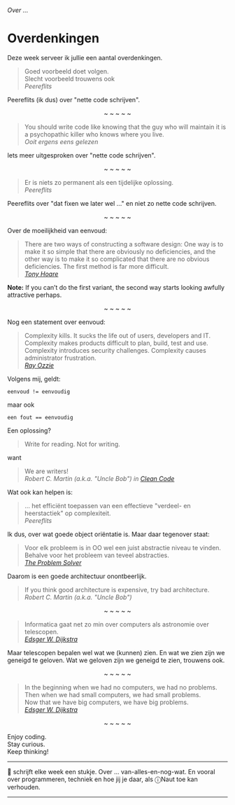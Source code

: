 *Over ...*

# Overdenkingen

Deze week serveer ik jullie een aantal overdenkingen.

> Goed voorbeeld doet volgen.<br/>Slecht voorbeeld trouwens ook<br/>
<cite>Peereflits</cite>

Peereflits (ik dus) over "nette code schrijven".

<p style="text-align: center;">~ ~ ~ ~ ~</p>

> You should write code like knowing that the guy who will maintain it is a psychopathic killer who knows where you live.<br/>
<cite>Ooit ergens eens gelezen</cite>

Iets meer uitgesproken over "nette code schrijven".

<p style="text-align: center;">~ ~ ~ ~ ~</p>

> Er is niets zo permanent als een tijdelijke oplossing.<br/>
<cite>Peereflits</cite>

Peereflits over "dat fixen we later wel ..." en niet zo nette code schrijven.

<p style="text-align: center;">~ ~ ~ ~ ~</p>

Over de moeilijkheid van eenvoud:

> There are two ways of constructing a software design: One way is to make it so simple that there are obviously no deficiencies, and the other way is to make it so complicated that there are no obvious deficiencies. The first method is far more difficult.<br/>
<cite>[Tony Hoare](https://en.wikiquote.org/wiki/C._A._R._Hoare)</cite>

**Note:** If you can’t do the first variant, the second way starts looking awfully attractive perhaps.

<p style="text-align: center;">~ ~ ~ ~ ~</p>

Nog een statement over eenvoud:

> Complexity kills. It sucks the life out of users, developers and IT. Complexity makes products difficult to plan, build, test and use. Complexity introduces security challenges. Complexity causes administrator frustration.<br /><cite>[Ray Ozzie](https://www.computerworld.com/article/2513705/ozzie-s--doomsday--memo-warns-microsoft-of-post-pc-days.html)</cite>

Volgens mij, geldt:

`eenvoud != eenvoudig`

maar ook

`een fout == eenvoudig`

Een oplossing?

> Write for reading. Not for writing.

want

> We are writers!<br/>
<cite>Robert C. Martin (a.k.a. "Uncle Bob") in [Clean Code](https://www.amazon.com/Clean-Code-Handbook-Software-Craftsmanship/dp/0132350882 "Clean Code: A Handbook of Agile Software Craftsmanship")</cite>

Wat ook kan helpen is:

> ... het efficiënt toepassen van een effectieve "verdeel- en heerstactiek" op complexiteit.<br/>
<cite>Peereflits</cite>

Ik dus, over wat goede object oriëntatie is. Maar daar tegenover staat:

> Voor elk probleem is in OO wel een juist abstractie niveau te vinden. Behalve voor het probleem van teveel abstracties.<br/>
<cite>[The Problem Solver](https://www.theproblemsolver.nl/)</cite>

Daarom is een goede architectuur onontbeerlijk.

> If you think good architecture is expensive, try bad architecture.<br/>
<cite>Robert C. Martin (a.k.a. "Uncle Bob")</cite>

<p style="text-align: center;">~ ~ ~ ~ ~</p>

> Informatica gaat net zo min over computers als astronomie over telescopen.<br/>
<cite>[Edsger W. Dijkstra](https://quotefancy.com/edsger-w-dijkstra-quotes)</cite>

Maar telescopen bepalen wel wat we (kunnen) zien. En wat we zien zijn we geneigd te geloven. Wat we geloven zijn we geneigd te zien, trouwens ook.

<p style="text-align: center;">~ ~ ~ ~ ~</p>

> In the beginning when we had no computers, we had no problems.<br/>Then when we had small computers, we had small problems.<br/>Now that we have big computers, we have big problems.<br/>
> <cite>[Edsger W. Dijkstra](https://quotefancy.com/edsger-w-dijkstra-quotes)</cite>

<p style="text-align: center;">~ ~ ~ ~ ~</p>

Enjoy coding.<br/>
Stay curious.<br/>
Keep thinking!


---

🍐 schrijft elke week een stukje. Over ... van-alles-en-nog-wat. 
En vooral over programmeren, techniek en hoe jij je daar, als &#9432;Naut toe kan verhouden.

---
